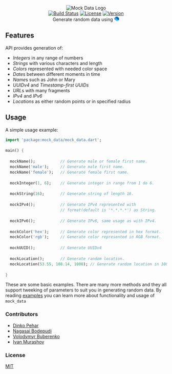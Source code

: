 
<p align="center">
  <img width="300" src="https://github.com/dinko-pehar/mock_data/blob/master/assets/mock_data_logo.png" alt="Mock Data Logo" /><br>
  <a href="https://github.com/dinko-pehar/mock_data/actions"><img src="https://github.com/dinko-pehar/mock_data/workflows/Dart%20CI/badge.svg?branch=master" alt="Build Status"></a>
  <a href="LICENSE.txt"><img src="https://img.shields.io/github/license/PinkFrojd/mock_data.svg" alt="License"></a>
  <a href="https://pub.dev/packages/mock_data"><img src="https://img.shields.io/pub/v/mock_data" alt="Version"></a><br>
  Generate random data using <img src="https://raw.githubusercontent.com/github/explore/80688e429a7d4ef2fca1e82350fe8e3517d3494d/topics/dart/dart.png" alt="Dart" width="16" height="16">
</p>

## Features

API provides generation of:

- *Integers* in any range of numbers
- *Strings* with various characters and length
- *Colors* represented with needed color space
- *Date*s between different moments in time
- *Name*s such as John or Mary
- *UUIDv4* and *Timestamp-first UUIDs*
- *URL*s with many fragments
- *IPv4* and *IPv6*
- *Locations* as either random points or in specified radius

## Usage

A simple usage example:

```dart
import 'package:mock_data/mock_data.dart';

main() {

  mockName();           // Generate male or female first name. 
  mockName('male');     // Generate male first name. 
  mockName('female');   // Generate female first name. 

  mockInteger(1, 6);    // Generate integer in range from 1 do 6.

  mockString(16);       // Generate string of length 16.
  
  mockIPv4();           // Generate IPv4 represented with 
                        // format(default is '*.*.*.*') as String. 
  
  mockIPv6();           // Generate IPv6, same usage as with IPv4.

  mockColor('hex');     // Generate color represented in hex format.
  mockColor('rgb');     // Generate color represented in RGB format.
  
  mockUUID();           // Generate UUIDv4
  
  mockLocation();       // Generate random location.
  mockLocation(53.55, 108.14, 1000); // Generate random location in 1000 m radius from the specified coordinates.
  
}
```

These are some basic examples. There are many more methods and they all support tweeking of parameters to suit you in generating random data. By reading [examples][] you can learn more about functionality and usage of `mock_data`

### Contributors
- [Dinko Pehar](https://github.com/dinko-pehar)
- [Nagasai Bodepudi](https://github.com/nagasaiBodepudi)
- [Volodymyr Buberenko](https://github.com/vbuberen)
- [Ivan Murashov](https://github.com/kifio)

### License
[MIT][]

[MIT]: https://github.com/PinkFrojd/mock_data/blob/master/LICENSE.txt
[examples]: https://pub.dev/packages/mock_data#-example-tab-

